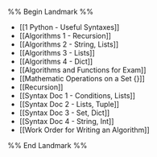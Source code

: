 %% Begin Landmark %%
- [[1 Python - Useful Syntaxes]]
- [[Algorithms 1 - Recursion]]
- [[Algorithms 2 - String, Lists]]
- [[Algorithms 3 - Lists]]
- [[Algorithms 4 - Dict]]
- [[Algorithms and Functions for Exam]]
- [[Mathematic Operations on a Set {}]]
- [[Recursion]]
- [[Syntax Doc 1 - Conditions, Lists]]
- [[Syntax Doc 2 - Lists, Tuple]]
- [[Syntax Doc 3 - Set, Dict]]
- [[Syntax Doc 4 - String, Int]]
- [[Work Order for Writing an Algorithm]]

%% End Landmark %%